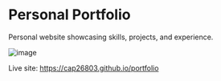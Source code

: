 # Personal Portfolio
Personal website showcasing skills, projects, and experience.

![image](https://github.com/Cap26803/portfolio/assets/106472393/f73ce859-3baa-4046-a3e6-8e3a5a196bf4)

Live site: https://cap26803.github.io/portfolio
